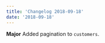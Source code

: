 ```yaml
---
title: 'Changelog 2018-09-18'
date: '2018-09-18'
---
```

**Major** Added pagination to `customers`.
